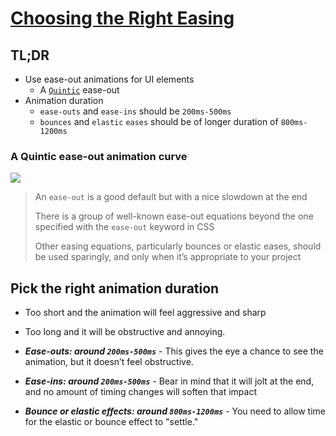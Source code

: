 # [Choosing the Right Easing](https://developers.google.com/web/fundamentals/design-and-ux/animations/choosing-the-right-easing)

## TL;DR

- Use ease-out animations for UI elements
  - A [`Quintic`](http://easings.net/#easeOutQuint) ease-out
- Animation duration
  - `ease-outs` and `ease-ins` should be `200ms-500ms`
  - `bounces` and `elastic` `eases` should be of longer duration of `800ms-1200ms`

### A Quintic ease-out animation curve

<img src="https://developers.google.com/web/fundamentals/design-and-ux/animations/images/quintic-ease-out-markers.png"/>

> An `ease-out` is a good default but with a nice slowdown at the end
>
> There is a group of well-known ease-out equations beyond the one specified with the `ease-out` keyword in CSS
>
> Other easing equations, particularly bounces or elastic eases, should be used sparingly, and only when it’s appropriate to your project

## Pick the right animation duration

- Too short and the animation will feel aggressive and sharp
- Too long and it will be obstructive and annoying.

- **_Ease-outs: around `200ms-500ms`_** - This gives the eye a chance to see the animation, but it doesn’t feel obstructive.
- **_Ease-ins: around `200ms-500ms`_** - Bear in mind that it will jolt at the end, and no amount of timing changes will soften that impact
- **_Bounce or elastic effects: around `800ms-1200ms`_** - You need to allow time for the elastic or bounce effect to "settle."
